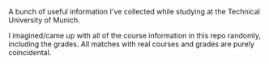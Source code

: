 A bunch of useful information I've collected while studying at the Technical University of Munich.

I imagined/came up with all of the course information in this repo randomly, including the grades.
All matches with real courses and grades are purely coincidental.
